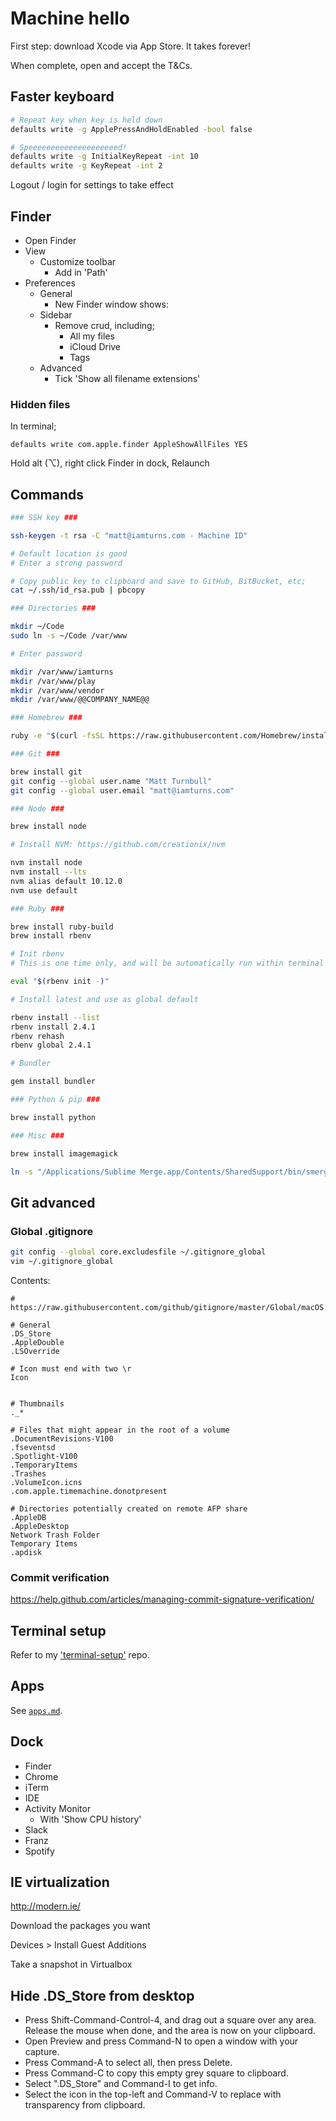# Machine hello

First step: download Xcode via App Store. It takes forever!

When complete, open and accept the T&Cs.

## Faster keyboard

```bash
# Repeat key when key is held down
defaults write -g ApplePressAndHoldEnabled -bool false

# Speeeeeeeeeeeeeeeeeeeed!
defaults write -g InitialKeyRepeat -int 10
defaults write -g KeyRepeat -int 2
```

Logout / login for settings to take effect

## Finder

- Open Finder
- View
  - Customize toolbar
    - Add in 'Path'
- Preferences
  - General
    - New Finder window shows:
  - Sidebar
    - Remove crud, including;
      - All my files
      - iCloud Drive
      - Tags
  - Advanced
    - Tick 'Show all filename extensions'

### Hidden files

In terminal;

    defaults write com.apple.finder AppleShowAllFiles YES

Hold alt (⌥), right click Finder in dock, Relaunch

## Commands

```bash
### SSH key ###

ssh-keygen -t rsa -C "matt@iamturns.com - Machine ID"

# Default location is good
# Enter a strong password

# Copy public key to clipboard and save to GitHub, BitBucket, etc;
cat ~/.ssh/id_rsa.pub | pbcopy

### Directories ###

mkdir ~/Code
sudo ln -s ~/Code /var/www

# Enter password

mkdir /var/www/iamturns
mkdir /var/www/play
mkdir /var/www/vendor
mkdir /var/www/@@COMPANY_NAME@@

### Homebrew ###

ruby -e "$(curl -fsSL https://raw.githubusercontent.com/Homebrew/install/master/install)"

### Git ###

brew install git
git config --global user.name "Matt Turnbull"
git config --global user.email "matt@iamturns.com"

### Node ###

brew install node

# Install NVM: https://github.com/creationix/nvm

nvm install node
nvm install --lts
nvm alias default 10.12.0
nvm use default

### Ruby ###

brew install ruby-build
brew install rbenv

# Init rbenv
# This is one time only, and will be automatically run within terminal setup later

eval "$(rbenv init -)"

# Install latest and use as global default

rbenv install --list
rbenv install 2.4.1
rbenv rehash
rbenv global 2.4.1

# Bundler

gem install bundler

### Python & pip ###

brew install python

### Misc ###

brew install imagemagick

ln -s "/Applications/Sublime Merge.app/Contents/SharedSupport/bin/smerge" /usr/local/bin/smerge
```

## Git advanced

### Global .gitignore

```bash
git config --global core.excludesfile ~/.gitignore_global
vim ~/.gitignore_global
```

Contents:

```text
# https://raw.githubusercontent.com/github/gitignore/master/Global/macOS.gitignore

# General
.DS_Store
.AppleDouble
.LSOverride

# Icon must end with two \r
Icon


# Thumbnails
._*

# Files that might appear in the root of a volume
.DocumentRevisions-V100
.fseventsd
.Spotlight-V100
.TemporaryItems
.Trashes
.VolumeIcon.icns
.com.apple.timemachine.donotpresent

# Directories potentially created on remote AFP share
.AppleDB
.AppleDesktop
Network Trash Folder
Temporary Items
.apdisk
```

### Commit verification

https://help.github.com/articles/managing-commit-signature-verification/

## Terminal setup

Refer to my ['terminal-setup'](https://github.com/iamturns/terminal-setup) repo.

## Apps

See [`apps.md`](./apps.md).

## Dock

- Finder
- Chrome
- iTerm
- IDE
- Activity Monitor
  - With 'Show CPU history'
- Slack
- Franz
- Spotify

## IE virtualization

http://modern.ie/

Download the packages you want

Devices > Install Guest Additions

Take a snapshot in Virtualbox

## Hide .DS_Store from desktop

- Press Shift-Command-Control-4, and drag out a square over any area. Release the mouse when done, and the area is now on your clipboard.
- Open Preview and press Command-N to open a window with your capture.
- Press Command-A to select all, then press Delete.
- Press Command-C to copy this empty grey square to clipboard.
- Select ".DS_Store" and Command-I to get info.
- Select the icon in the top-left and Command-V to replace with transparency from clipboard.
